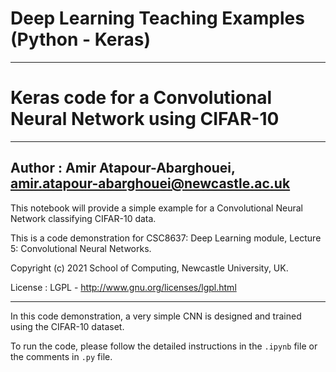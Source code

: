 # Deep Learning Teaching Examples (Python - Keras)

---
# Keras code for a Convolutional Neural Network using CIFAR-10
---

## Author : Amir Atapour-Abarghouei, amir.atapour-abarghouei@newcastle.ac.uk

This notebook will provide a simple example for a Convolutional Neural Network classifying CIFAR-10 data.

This is a code demonstration for CSC8637: Deep Learning module, Lecture 5: Convolutional Neural Networks.

Copyright (c) 2021 School of Computing, Newcastle University, UK.

License : LGPL - http://www.gnu.org/licenses/lgpl.html

---

In this code demonstration, a very simple CNN is designed and trained using the CIFAR-10 dataset.

To run the code, please follow the detailed instructions in the `.ipynb` file or the comments in `.py` file.